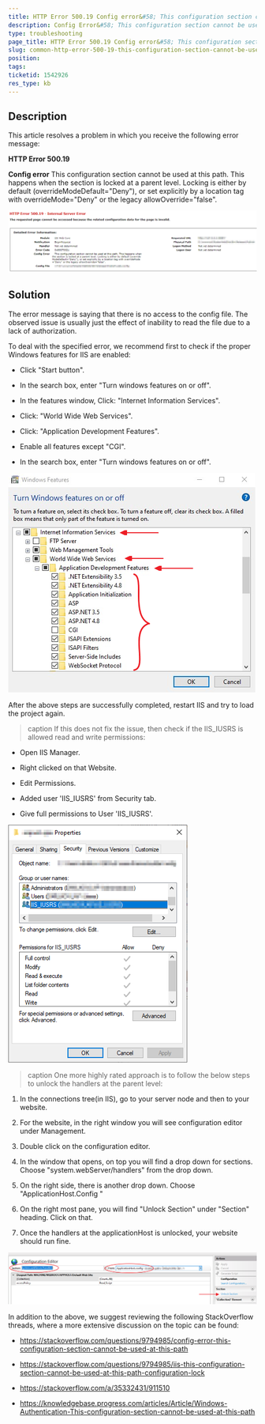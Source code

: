 ```yaml
---
title: HTTP Error 500.19 Config error&#58; This configuration section cannot be used at this path
description: Config Error&#58; This configuration section cannot be used at this path. This happens when the section is locked at a parent level. Locking is either by default (overrideModeDefault="Deny"), or set explicitly by a location tag with overrideMode="Deny" or the legacy allowOverride="false".
type: troubleshooting
page_title: HTTP Error 500.19 Config error&#58; This configuration section cannot be used at this path
slug: common-http-error-500-19-this-configuration-section-cannot-be-used-at-this-path
position: 
tags: 
ticketid: 1542926
res_type: kb
---
```


## Description

This article resolves a problem in which you receive the following error message:

 **HTTP Error 500.19** 

 **Config error**  This configuration section cannot be used at this path. This happens when the section is locked at a parent level. Locking is either by default (overrideModeDefault="Deny"), or set explicitly by a location tag with overrideMode="Deny" or the legacy allowOverride="false".

![Error message](images/common-http-error-500-19-this-configuration-section-cannot-be-used-at-this-path-1.png)

## Solution

The error message is saying that there is no access to the config file. The observed issue is usually just the effect of inability to read the file due to a lack of authorization.

To deal with the specified error, we recommend first to check if the proper Windows features for IIS are enabled:

 - Click "Start button".

 - In the search box, enter "Turn windows features on or off".

 - In the features window, Click: "Internet Information Services".

 - Click: "World Wide Web Services".

 - Click: "Application Development Features".

 - Enable all features except "CGI".

 - In the search box, enter "Turn windows features on or off".

  ![Windows features](images/common-http-error-500-19-this-configuration-section-cannot-be-used-at-this-path-2.png)

After the above steps are successfully completed, restart IIS and try to load the project again.

>caption If this does not fix the issue, then check if the IIS_IUSRS is allowed read and write permissions:

 - Open IIS Manager.

 - Right clicked on that Website.

 - Edit Permissions.

 - Added user 'IIS_IUSRS' from Security tab.

 - Give full permissions to User 'IIS_IUSRS'.

  ![IIS Manager](images/common-http-error-500-19-this-configuration-section-cannot-be-used-at-this-path-3.png)


>caption One more highly rated approach is to follow the below steps to unlock the handlers at the parent level:

 1. In the connections tree(in IIS), go to your server node and then to your website.

 1. For the website, in the right window you will see configuration editor under Management.

 1. Double click on the configuration editor.

 1. In the window that opens, on top you will find a drop down for sections. Choose "system.webServer/handlers" from the drop down.

 1. On the right side, there is another drop down. Choose "ApplicationHost.Config "

 1. On the right most pane, you will find "Unlock Section" under "Section" heading. Click on that.

 1. Once the handlers at the applicationHost is unlocked, your website should run fine.

  ![Configuration editor](images/common-http-error-500-19-this-configuration-section-cannot-be-used-at-this-path-4.png)

In addition to the above, we suggest reviewing the following StackOverflow threads, where a more extensive discussion on the topic can be found:

 - https://stackoverflow.com/questions/9794985/config-error-this-configuration-section-cannot-be-used-at-this-path 

 - https://stackoverflow.com/questions/9794985/iis-this-configuration-section-cannot-be-used-at-this-path-configuration-lock

 - https://stackoverflow.com/a/35332431/911510 

 - https://knowledgebase.progress.com/articles/Article/Windows-Authentication-This-configuration-section-cannot-be-used-at-this-path 
